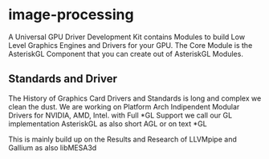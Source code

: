 # image-processing
A Universal GPU Driver Development Kit contains Modules to build Low Level Graphics Engines and Drivers for your GPU. The Core Module is the AsteriskGL Component that you can create out of AsteriskGL Modules.

## Standards and Driver
The History of Graphics Card Drivers and Standards is long and complex we clean the dust. We are working on Platform Arch Indipendent Modular Drivers for NVIDIA, AMD, Intel. with Full *GL Support we call our GL implementation AsteriskGL as also short AGL or on text *GL

This is mainly build up on the Results and Research of LLVMpipe and Gallium as also libMESA3d 
